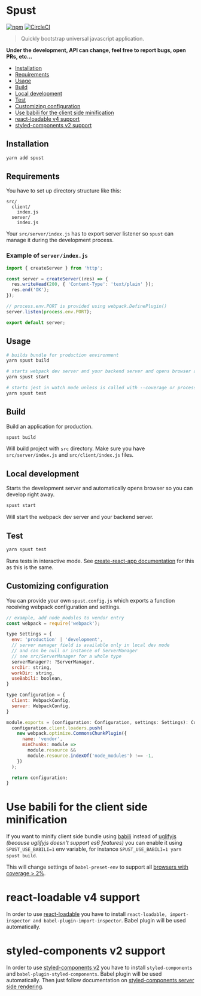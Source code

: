 # Spust

[![npm](https://img.shields.io/npm/v/spust.svg)](https://www.npmjs.com/package/spust)
[![CircleCI](https://circleci.com/gh/michalkvasnicak/spust.svg?style=svg&circle-token=39f82c45c86ac3cd0b5a94f62a1c41919edd86ec)](https://circleci.com/gh/michalkvasnicak/spust)

> Quickly bootstrap universal javascript application.

**Under the development, API can change, feel free to report bugs, open PRs, etc...**

* [Installation](#installation)
* [Requirements](#requirements)
* [Usage](#usage)
* [Build](#build)
* [Local development](#local-development)
* [Test](#test)
* [Customizing configuration](#customizing-configuration)
* [Use babili for the client side minification](#use-babili-for-the-client-side-minification)
* [react-loadable v4 support](#react-loadable-v4-support)
* [styled-components v2 support](#styled-components-v2-support)

## Installation

```sh
yarn add spust
```

## Requirements

You have to set up directory structure like this:

```
src/
  client/
    index.js
  server/
    index.js
```

Your `src/server/index.js` has to export server listener so `spust` can manage it during the development process.

### Example of `server/index.js`

```js
import { createServer } from 'http';

const server = createServer((res) => {
  res.writeHead(200, { 'Content-Type': 'text/plain' });
  res.end('OK');
});

// process.env.PORT is provided using webpack.DefinePlugin()
server.listen(process.env.PORT);

export default server;
```

## Usage

```sh
# builds bundle for production environment
yarn spust build
```

```sh
# starts webpack dev server and your backend server and opens browser automatically
yarn spust start
```

```sh
# starts jest in watch mode unless is called with --coverage or process.env.CI is set
yarn spust test
```

## Build

Build an application for production.

```sh
spust build
```

Will build project with `src` directory. Make sure you have `src/server/index.js` and `src/client/index.js` files.

## Local development

Starts the development server and automatically opens browser so you can develop right away.

```sh
spust start
```

Will start the webpack dev server and your backend server.

## Test

```sh
yarn spust test
```

Runs tests in interactive mode. See [create-react-app documentation](https://github.com/facebookincubator/create-react-app/blob/master/packages/react-scripts/template/README.md#running-tests) for this as this is the same.

## Customizing configuration

You can provide your own `spust.config.js` which exports a function receiving webpack configuration and settings.

```js
// example, add node_modules to vendor entry
const webpack = require('webpack');

type Settings = {
  env: 'production' | 'development',
  // server manager field is available only in local dev mode
  // and can be null or instance of ServerManager
  // see src/ServerManager for a whole type
  serverManager?: ?ServerManager,
  srcDir: string,
  workDir: string,
  useBabili: boolean,
}

type Configuration = {
  client: WebpackConfig,
  server: WebpackConfig,
}

module.exports = (configuration: Configuration, settings: Settings): Configuration => {
  configuration.client.loaders.push(
    new webpack.optimize.CommonsChunkPlugin({
      name: 'vendor',
      minChunks: module =>
        module.resource &&
        module.resource.indexOf('node_modules') !== -1,
    })
  );

  return configuration;
}
```

# Use babili for the client side minification

If you want to minify client side bundle using [babili](https://github.com/babel/babili) instead of [uglifyjs](https://github.com/mishoo/UglifyJS) *(because uglifyjs doesn't support es6 features)* you can enable it using `SPUST_USE_BABILI=1` env variable, for instance `SPUST_USE_BABILI=1 yarn spust build`.

This will change settings of `babel-preset-env` to support all [browsers with coverage > 2%](http://browserl.ist/?q=%3E+2%25).

# react-loadable v4 support

In order to use [react-loadable](https://github.com/thejameskyle/react-loadable) you have to install `react-loadable, import-inspector and babel-plugin-import-inspector`. Babel plugin will be used automatically.

# styled-components v2 support

In order to use [styled-components v2](https://www.styled-components.com/docs) you have to install `styled-components` and `babel-plugin-styled-components`. Babel plugin will be used automatically. Then just follow documentation on [styled-components server side rendering](https://www.styled-components.com/docs/advanced#server-side-rendering).
